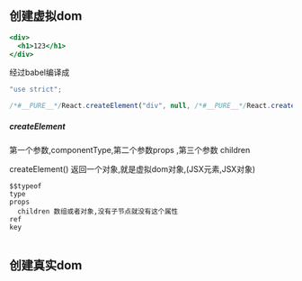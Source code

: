 ## 创建虚拟dom

```jsx
<div>
  <h1>123</h1>
</div>
```

经过babel编译成

```jsx
"use strict";

/*#__PURE__*/React.createElement("div", null, /*#__PURE__*/React.createElement("h1", null, "123"));
```

##### createElement

第一个参数,componentType,第二个参数props ,第三个参数 children

createElement() 返回一个对象,就是虚拟dom对象,(JSX元素,JSX对象)

```
$$typeof
type
props
  children 数组或者对象,没有子节点就没有这个属性
ref
key


```

## 创建真实dom